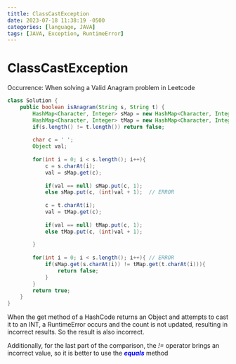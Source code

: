 ```yaml
---
tittle: ClassCastException
date: 2023-07-18 11:38:19 -0500
categories: [language, JAVA]
tags: [JAVA, Exception, RuntimeError]
---
```



# ClassCastException

Occurrence: When solving a Valid Anagram problem in Leetcode

```java
class Solution {
    public boolean isAnagram(String s, String t) {
        HashMap<Character, Integer> sMap = new HashMap<Character, Integer>();
        HashMap<Character, Integer> tMap = new HashMap<Character, Integer>();
        if(s.length() != t.length()) return false;
        
        char c = ' ';
        Object val;
        
        for(int i = 0; i < s.length(); i++){
            c = s.charAt(i);
            val = sMap.get(c);
            
            if(val == null) sMap.put(c, 1);
            else sMap.put(c, (int)val + 1);  // ERROR
            
            c = t.charAt(i);
            val = tMap.get(c);
            
            if(val == null) tMap.put(c, 1);
            else tMap.put(c, (int)val + 1);
            
        }
        
        for(int i = 0; i < s.length(); i++){ // ERROR
            if(sMap.get(s.charAt(i)) != tMap.get(t.charAt(i))){
                return false;
            } 
        }
        return true;
    }
}

```

When the get method of a HashCode returns an Object and attempts to cast it to an INT, 
a RuntimeError occurs and the count is not updated, resulting in incorrect results.
So the result is also incorrect.

Additionally,
for the last part of the comparison, the <i>!=</i> operator brings an incorrect value, so it is better to use the <b><i><span style="color:blue">equals</span></i></b> method
